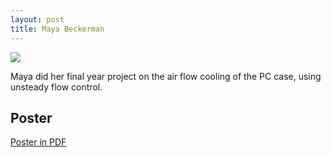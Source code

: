 ```yaml
---
layout: post
title: Maya Beckerman
---
```



![]({{site.baseurl}}/images/maya_beckerman.jpg)

Maya did her final year project on the air flow cooling of the PC case, using unsteady flow control.

## Poster

[Poster in PDF]({{site.baseurl}}/files/poster.pdf)
